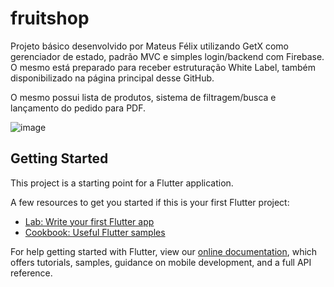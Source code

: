 # fruitshop

Projeto básico desenvolvido por Mateus Félix utilizando GetX como gerenciador de estado, padrão MVC e simples login/backend com Firebase. O mesmo está preparado para receber estruturação White Label, também disponibilizado na página principal desse GitHub.

O mesmo possui lista de produtos, sistema de filtragem/busca e lançamento do pedido para PDF.

![image](https://user-images.githubusercontent.com/44587544/146186171-e6be5579-d151-4a18-b098-1122e23aa86f.png)

## Getting Started

This project is a starting point for a Flutter application.

A few resources to get you started if this is your first Flutter project:

- [Lab: Write your first Flutter app](https://flutter.dev/docs/get-started/codelab)
- [Cookbook: Useful Flutter samples](https://flutter.dev/docs/cookbook)

For help getting started with Flutter, view our
[online documentation](https://flutter.dev/docs), which offers tutorials,
samples, guidance on mobile development, and a full API reference.
